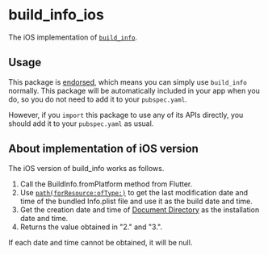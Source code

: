 # build_info_ios

The iOS implementation of [`build_info`][1].

## Usage

This package is [endorsed][2], which means you can simply use `build_info` normally. This package will be automatically included in your app when you do, so you do not need to add it to your `pubspec.yaml`.

However, if you `import` this package to use any of its APIs directly, you should add it to your `pubspec.yaml` as usual.

## About implementation of iOS version

The iOS version of build_info works as follows.

1. Call the BuildInfo.fromPlatform method from Flutter.
2. Use [`path(forResource:ofType:)`][apple-1] to get the last modification date and time of the bundled Info.plist file and use it as the build date and time.
3. Get the creation date and time of [Document Directory][apple-2] as the installation date and time.
4. Returns the value obtained in "2." and "3.".

If each date and time cannot be obtained, it will be null.

[1]: https://pub.dev/packages/build_info
[2]: https://flutter.dev/docs/development/packages-and-plugins/developing-packages#endorsed-federated-plugin
[apple-1]: https://developer.apple.com/documentation/foundation/bundle/1410989-path
[apple-2]: https://developer.apple.com/documentation/foundation/filemanager/searchpathdirectory/documentdirectory
